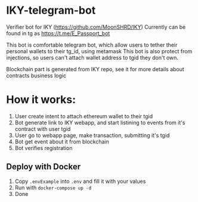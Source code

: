 # IKY-telegram-bot
Verifier bot for IKY (https://github.com/MoonSHRD/IKY)
Currently can be found in tg as 
https://t.me/E_Passport_bot


This bot is comfortable telegram bot, which allow users to tether their personal wallets to their tg_id, using metamask
This bot is also protect from injections, so users can't attach wallet address to tgid they don't own.


Blockchain part is generated from IKY repo, see it for more details about contracts business logic

# How it works:
1. User create intent to attach ethereum wallet to their tgid
2. Bot generate link to IKY webapp, and start listining to events from it's contract with user tgid
3. User go to webapp page, make transaction, submitting it's tgid
4. Bot get event about it from blockchain
5. Bot verifies registration

## Deploy with Docker

1. Copy `.envExample` into `.env` and fill it with your values
2. Run with `docker-compose up -d`
3. Done
